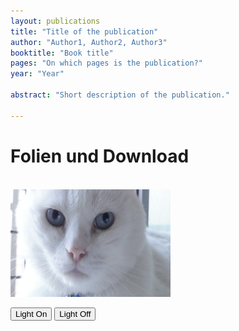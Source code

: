 ```yaml
---
layout: publications
title: "Title of the publication"
author: "Author1, Author2, Author3"
booktitle: "Book title"
pages: "On which pages is the publication?"
year: "Year"

abstract: "Short description of the publication."

---
```

# Folien und Download

<body>
<script>
function light(sw) {
    var pic;
    if (sw == 0) {
        pic = "pic2.jpg"
    } else {
        pic = "pic1.jpg"
    }
    document.getElementById('myImage').src = pic;
}
</script>
<br>
<img id="myImage" src="pic1.jpg" width="256" height="172">

<p>
<button type="button" onclick="light(1)">Light On</button>
<button type="button" onclick="light(0)">Light Off</button>
</p>

</body>
